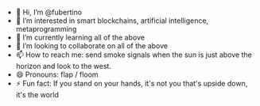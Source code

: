 - 👋 Hi, I’m @fubertino
- 👀 I’m interested in smart blockchains, artificial intelligence, metaprogramming
- 🌱 I’m currently learning all of the above
- 💞️ I’m looking to collaborate on all of the above
- 📫 How to reach me: send smoke signals when the sun is just above the horizon and look to the west.
- 😄 Pronouns: flap / floom
- ⚡ Fun fact: If you stand on your hands, it's not you that's upside down, it's the world

<!---
fubertino/fubertino is a ✨ special ✨ repository because its `README.md` (this file) appears on your GitHub profile.
You can click the Preview link to take a look at your changes.
--->

